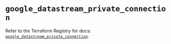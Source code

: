 # `google_datastream_private_connection`

Refer to the Terraform Registry for docs: [`google_datastream_private_connection`](https://registry.terraform.io/providers/hashicorp/google-beta/5.15.0/docs/resources/google_datastream_private_connection).
